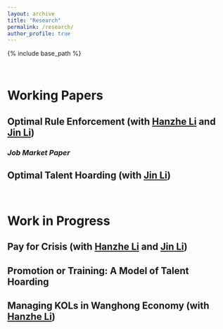 ```yaml
---
layout: archive
title: "Research"
permalink: /research/
author_profile: true
---
```


{% include base_path %}

<br>

# Working Papers

## Optimal Rule Enforcement (with [Hanzhe Li](https://sites.google.com/view/hanzheli) and [Jin Li](http://www.jin-li.org))
### *Job Market Paper*

## Optimal Talent Hoarding (with [Jin Li](http://www.jin-li.org))


<br>

# Work in Progress
## Pay for Crisis (with [Hanzhe Li](https://sites.google.com/view/hanzheli) and [Jin Li](http://www.jin-li.org))
## Promotion or Training: A Model of Talent Hoarding
## Managing KOLs in Wanghong Economy (with [Hanzhe Li](https://sites.google.com/view/hanzheli))
